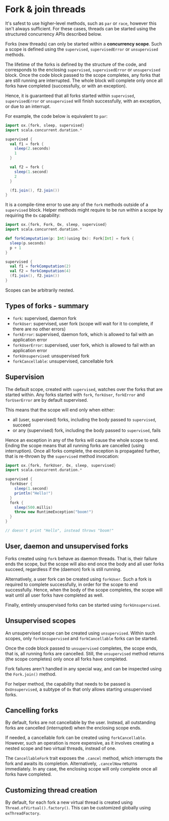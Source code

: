 # Fork & join threads

It's safest to use higher-level methods, such as `par` or `race`, however this isn't always sufficient. For
these cases, threads can be started using the structured concurrency APIs described below.

Forks (new threads) can only be started within a **concurrency scope**. Such a scope is defined using the `supervised`,
`supervisedError` or `unsupervised` methods.

The lifetime of the forks is defined by the structure of the code, and corresponds to the enclosing `supervised`, 
`supervisedError` or `unsupervised` block. Once the code block passed to the scope completes, any forks that are still 
running are interrupted. The whole block will complete only once all forks have completed (successfully, or with an 
exception).

Hence, it is guaranteed that all forks started within `supervised`, `supervisedError` or `unsupervised` will finish 
successfully, with an exception, or due to an interrupt.

For example, the code below is equivalent to `par`:

```scala mdoc:compile-only
import ox.{fork, sleep, supervised}
import scala.concurrent.duration.*

supervised {
  val f1 = fork {
    sleep(2.seconds)
    1
  }

  val f2 = fork {
    sleep(1.second)
    2
  }

  (f1.join(), f2.join())
}
```

It is a compile-time error to use any of the `fork` methods outside of a `supervised` block. Helper methods might 
require to be run within a scope by requiring the `Ox` capability:

```scala mdoc:compile-only
import ox.{fork, Fork, Ox, sleep, supervised}
import scala.concurrent.duration.*

def forkComputation(p: Int)(using Ox): Fork[Int] = fork {
  sleep(p.seconds)
  p + 1
}

supervised {
  val f1 = forkComputation(2)
  val f2 = forkComputation(4)
  (f1.join(), f2.join())
}
```

Scopes can be arbitrarily nested.

## Types of forks - summary

* `fork`: supervised, daemon fork
* `forkUser`: supervised, user fork (scope will wait for it to complete, if there are no other errors)
* `forkError`: supervised, daemon fork, which is allowed to fail with an application error
* `forkUserError`: supervised, user fork, which is allowed to fail with an application error
* `forkUnsupervised`: unsupervised fork
* `forkCancellable`: unsupervised, cancellable fork

## Supervision

The default scope, created with `supervised`, watches over the forks that are started within. Any forks started with
`fork`, `forkUser`, `forkError` and `forUserError` are by default supervised.

This means that the scope will end only when either:

* all (user, supervised) forks, including the body passed to `supervised`, succeed
* or any (supervised) fork, including the body passed to `supervised`, fails

Hence an exception in any of the forks will cause the whole scope to end. Ending the scope means that all running forks
are cancelled (using interruption). Once all forks complete, the exception is propagated further, that is re-thrown by
the `supervised` method invocation:

```scala mdoc:compile-only
import ox.{fork, forkUser, Ox, sleep, supervised}
import scala.concurrent.duration.*

supervised {
  forkUser {
    sleep(1.second)
    println("Hello!")
  }
  fork {
    sleep(500.millis)
    throw new RuntimeException("boom!")
  }
}

// doesn't print "Hello", instead throws "boom!"
```

## User, daemon and unsupervised forks

Forks created using `fork` behave as daemon threads. That is, their failure ends the scope, but the scope will also end 
once the body and all user forks succeed, regardless if the (daemon) fork is still running.

Alternatively, a user fork can be created using `forkUser`. Such a fork is required to complete successfully, in order
for the scope to end successfully. Hence, when the body of the scope completes, the scope will wait until all user
forks have completed as well.

Finally, entirely unsupervised forks can be started using `forkUnsupervised`.

## Unsupervised scopes

An unsupervised scope can be created using `unsupervised`. Within such scopes, only `forkUnsupervised` and 
`forkCancellable` forks can be started.

Once the code block passed to `unsupervised` completes, the scope ends, that is, all running forks are cancelled. Still, 
the `unsupervised` method returns (the scope completes) only once all forks have completed.

Fork failures aren't handled in any special way, and can be inspected using the `Fork.join()` method.

For helper method, the capability that needs to be passed is `OxUnsupervised`, a subtype of `Ox` that only allows 
starting unsupervised forks.

## Cancelling forks

By default, forks are not cancellable by the user. Instead, all outstanding forks are cancelled (interrupted) when the
enclosing scope ends.

If needed, a cancellable fork can be created using `forkCancellable`. However, such an operation is more expensive, as
it involves creating a nested scope and two virtual threads, instead of one.

The `CancellableFork` trait exposes the `.cancel` method, which interrupts the fork and awaits its completion.
Alternatively, `.cancelNow` returns immediately. In any case, the enclosing scope will only complete once all forks have
completed.

## Customizing thread creation

By default, for each fork a new virtual thread is created using `Thread.ofVirtual().factory()`. This can be customized
globally using `oxThreadFactory`.